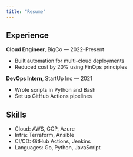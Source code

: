 ```yaml
---
title: "Resume"
---
```


## Experience

**Cloud Engineer**, BigCo — 2022–Present  
- Built automation for multi-cloud deployments  
- Reduced cost by 20% using FinOps principles  

**DevOps Intern**, StartUp Inc — 2021  
- Wrote scripts in Python and Bash  
- Set up GitHub Actions pipelines

## Skills

- Cloud: AWS, GCP, Azure  
- Infra: Terraform, Ansible  
- CI/CD: GitHub Actions, Jenkins  
- Languages: Go, Python, JavaScript
